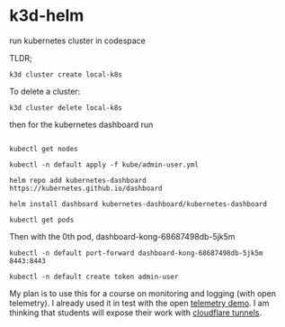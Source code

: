 # k3d-helm
run kubernetes cluster in codespace

TLDR;

```
k3d cluster create local-k8s

```

To delete a cluster:

```
k3d cluster delete local-k8s
```
then for the kubernetes dashboard run

```

kubectl get nodes

kubectl -n default apply -f kube/admin-user.yml

helm repo add kubernetes-dashboard https://kubernetes.github.io/dashboard

helm install dashboard kubernetes-dashboard/kubernetes-dashboard

kubectl get pods
```
Then with the 0th pod, dashboard-kong-68687498db-5jk5m

```
kubectl -n default port-forward dashboard-kong-68687498db-5jk5m 8443:8443

kubectl -n default create token admin-user
```

My plan is to use this for a course on monitoring and logging (with open telemetry). I already used it in test with the open [telemetry demo](https://opentelemetry.io/docs/demo/kubernetes-deployment/). I am thinking that students will expose their work with [cloudflare tunnels](https://github.com/STRRL/cloudflare-tunnel-ingress-controller).